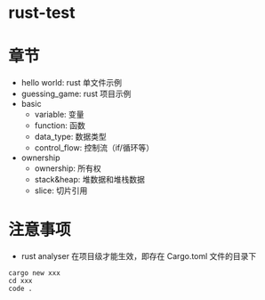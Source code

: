 # rust-test

# 章节

-   hello world: rust 单文件示例
-   guessing_game: rust 项目示例
-   basic
    -   variable: 变量
    -   function: 函数
    -   data_type: 数据类型
    -   control_flow: 控制流（if/循环等）
-   ownership
    -   ownership: 所有权
    -   stack&heap: 堆数据和堆栈数据
    -   slice: 切片引用

# 注意事项

-   rust analyser 在项目级才能生效，即存在 Cargo.toml 文件的目录下

```
cargo new xxx
cd xxx
code .
```
